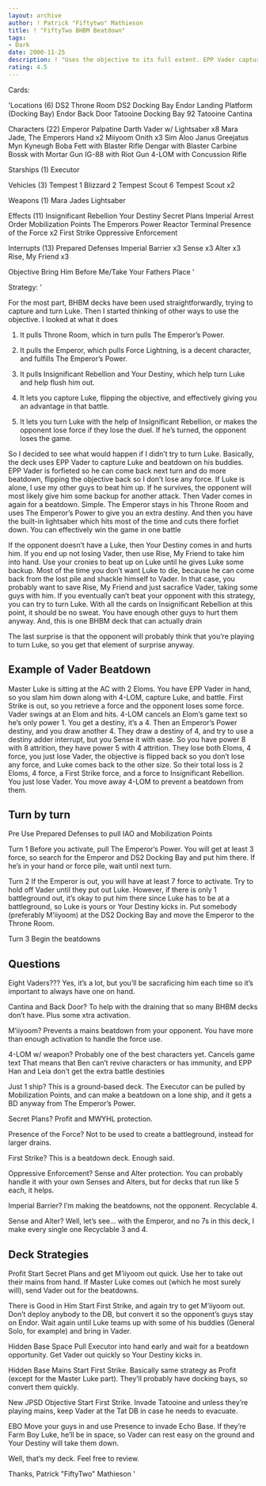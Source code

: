 ```yaml
---
layout: archive
author: ! Patrick "Fiftytwo" Mathieson
title: ! "FiftyTwo BHBM Beatdown"
tags:
- Dark
date: 2000-11-25
description: ! "Uses the objective to its full extent. EPP Vader captures Luke and beats on his buddies, with a little help from the Emperor’s Power."
rating: 4.5
---
```

Cards: 

'Locations (6)
DS2 Throne Room
DS2 Docking Bay
Endor Landing Platform (Docking Bay)
Endor Back Door
Tatooine Docking Bay 92
Tatooine Cantina

Characters (22)
Emperor Palpatine
Darth Vader w/ Lightsaber x8
Mara Jade, The Emperors Hand x2
Miiyoom Onith x3
Sim Aloo
Janus Greejatus
Myn Kyneugh
Boba Fett with Blaster Rifle
Dengar with Blaster Carbine
Bossk with Mortar Gun
IG-88 with Riot Gun
4-LOM with Concussion Rifle

Starships (1)
Executor

Vehicles (3)
Tempest 1
Blizzard 2
Tempest Scout 6
Tempest Scout x2

Weapons (1)
Mara Jades Lightsaber

Effects (11)
Insignificant Rebellion
Your Destiny
Secret Plans
Imperial Arrest Order
Mobilization Points
The Emperors Power
Reactor Terminal
Presence of the Force x2
First Strike
Oppressive Enforcement

Interrupts (13)
Prepared Defenses
Imperial Barrier x3
Sense x3
Alter x3
Rise, My Friend x3

Objective
Bring Him Before Me/Take Your Fathers Place '

Strategy: '

For the most part, BHBM decks have been used straightforwardly, trying to capture and turn Luke. Then I started thinking of other ways to use the objective. I looked at what it does

1) It pulls Throne Room, which in turn pulls The Emperor’s Power.

2) It pulls the Emperor, which pulls Force Lightning, is a decent character, and fulfills The Emperor’s Power.

3) It pulls Insignificant Rebellion and Your Destiny, which help turn Luke and help flush him out.

4) It lets you capture Luke, flipping the objective, and effectively giving you an advantage in that battle.

5) It lets you turn Luke with the help of Insignificant Rebellion, or makes the opponent lose force if they lose the duel. If he’s turned, the opponent loses the game.

So I decided to see what would happen if I didn’t try to turn Luke. Basically, the deck uses EPP Vader to capture Luke and beatdown on his buddies. EPP Vader is forfieted so he can come back next turn and do more beatdown, flipping the objective back so I don’t lose any force. If Luke is alone, I use my other guys to beat him up. If he survives, the opponent will most likely give him some backup for another attack. Then Vader comes in again for a beatdown. Simple. The Emperor stays in his Throne Room and uses The Emperor’s Power to give you an extra destiny. And then you have the built-in lightsaber which hits most of the time and cuts there forfiet down. You can effectively win the game in one battle

If the opponent doesn’t have a Luke, then Your Destiny comes in and hurts him. If you end up not losing Vader, then use Rise, My Friend to take him into hand. Use your cronies to beat up on Luke until he gives Luke some backup. Most of the time you don’t want Luke to die, because he can come back from the lost pile and shackle himself to Vader. In that case, you probably want to save Rise, My Friend and just sacrafice Vader, taking some guys with him. If you eventually can’t beat your opponent with this strategy, you can try to turn Luke. With all the cards on Insignificant Rebellion at this point, it should be no sweat. You have enough other guys to hurt them anyway. And, this is one BHBM deck that can actually drain

The last surprise is that the opponent will probably think that you’re playing to turn Luke, so you get that element of surprise anyway.

Example of Vader Beatdown
---

Master Luke is sitting at the AC with 2 Eloms. You have EPP Vader in hand, so you slam him down along with 4-LOM, capture Luke, and battle. First Strike is out, so you retrieve a force and the opponent loses some force. Vader swings at an Elom and hits. 4-LOM cancels an Elom’s game text so he’s only power 1. You get a destiny, it’s a 4. Then an Emperor’s Power destiny, and you draw another 4. They draw a destiny of 4, and try to use a destiny adder interrupt, but you Sense it with ease. So you have power 8 with 8 attrition, they have power 5 with 4 attrition. They lose both Eloms, 4 force, you just lose Vader, the objective is flipped back so you don’t lose any force, and Luke comes back to the other size. So their total loss is 2 Eloms, 4 force, a First Strike force, and a force to Insignificant Rebellion. You just lose Vader. You move away 4-LOM to prevent a beatdown from them.

Turn by turn
---

Pre Use Prepared Defenses to pull IAO and Mobilization Points

Turn 1 Before you activate, pull The Emperor’s Power. You will get at least 3 force, so search for the Emperor and DS2 Docking Bay and put him there. If he’s in your hand or force pile, wait until next turn.

Turn 2 If the Emperor is out, you will have at least 7 force to activate. Try to hold off Vader until they put out Luke. However, if there is only 1 battleground out, it’s okay to put him there since Luke has to be at a battleground, so Luke is yours or Your Destiny kicks in. Put somebody (preferably M’iiyoom) at the DS2 Docking Bay and move the Emperor to the Throne Room.

Turn 3 Begin the beatdowns

Questions
---

Eight Vaders??? Yes, it’s a lot, but you’ll be sacraficing him each time so it’s important to always have one on hand.

Cantina and Back Door? To help with the draining that so many BHBM decks don’t have. Plus some xtra activation.

M’iiyoom? Prevents a mains beatdown from your opponent. You have more than enough activation to handle the force use.

4-LOM w/ weapon? Probably one of the best characters yet. Cancels game text That means that Ben can’t revive characters or has immunity, and EPP Han and Leia don’t get the extra battle destinies

Just 1 ship? This is a ground-based deck. The Executor can be pulled by Mobilization Points, and can make a beatdown on a lone ship, and it gets a BD anyway from The Emperor’s Power.

Secret Plans? Profit and MWYHL protection.

Presence of the Force? Not to be used to create a battleground, instead for larger drains.

First Strike? This is a beatdown deck. Enough said.

Oppressive Enforcement? Sense and Alter protection. You can probably handle it with your own Senses and Alters, but for decks that run like 5 each, it helps.

Imperial Barrier? I’m making the beatdowns, not the opponent. Recyclable 4.

Sense and Alter? Well, let’s see... with the Emperor, and no 7s in this deck, I make every single one Recyclable 3 and 4.

Deck Strategies
---

Profit Start Secret Plans and get M’iiyoom out quick. Use her to take out their mains from hand. If Master Luke comes out (which he most surely will), send Vader out for the beatdowns.

There is Good in Him Start First Strike, and again try to get M’iiyoom out. Don’t deploy anybody to the DB, but convert it so the opponent’s guys stay on Endor. Wait again until Luke teams up with some of his buddies (General Solo, for example) and bring in Vader.

Hidden Base Space Pull Executor into hand early and wait for a beatdown opportunity. Get Vader out quickly so Your Destiny kicks in.

Hidden Base Mains Start First Strike. Basically same strategy as Profit (except for the Master Luke part). They’ll probably have docking bays, so convert them quickly.

New JPSD Objective Start First Strike. Invade Tatooine and unless they’re playing mains, keep Vader at the Tat DB in case he needs to evacuate.

EBO Move your guys in and use Presence to invade Echo Base. If they’re Farm Boy Luke, he’ll be in space, so Vader can rest easy on the ground and Your Destiny will take them down.


Well, that’s my deck. Feel free to review.

Thanks,
Patrick "FiftyTwo" Mathieson '